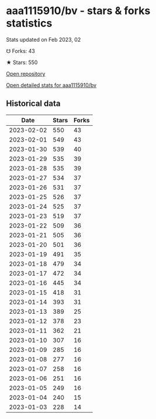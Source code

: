 # aaa1115910/bv - stars & forks statistics

Stats updated on Feb 2023, 02

☋ Forks: 43

★ Stars: 550

[Open repository](https://github.com/aaa1115910/bv)

[Open detailed stats for aaa1115910/bv](https://reviewgithub.com/rep/aaa1115910/bv)

## Historical data
| Date | Stars | Forks |
|------|-------|-------|
| 2023-02-02 | 550 | 43 | 
| 2023-02-01 | 549 | 43 | 
| 2023-01-30 | 539 | 40 | 
| 2023-01-29 | 535 | 39 | 
| 2023-01-28 | 535 | 39 | 
| 2023-01-27 | 534 | 37 | 
| 2023-01-26 | 531 | 37 | 
| 2023-01-25 | 526 | 37 | 
| 2023-01-24 | 525 | 37 | 
| 2023-01-23 | 519 | 37 | 
| 2023-01-22 | 509 | 36 | 
| 2023-01-21 | 505 | 36 | 
| 2023-01-20 | 501 | 36 | 
| 2023-01-19 | 491 | 35 | 
| 2023-01-18 | 479 | 34 | 
| 2023-01-17 | 472 | 34 | 
| 2023-01-16 | 445 | 34 | 
| 2023-01-15 | 418 | 31 | 
| 2023-01-14 | 393 | 31 | 
| 2023-01-13 | 389 | 25 | 
| 2023-01-12 | 378 | 23 | 
| 2023-01-11 | 362 | 21 | 
| 2023-01-10 | 307 | 16 | 
| 2023-01-09 | 285 | 16 | 
| 2023-01-08 | 277 | 16 | 
| 2023-01-07 | 258 | 16 | 
| 2023-01-06 | 251 | 16 | 
| 2023-01-05 | 249 | 16 | 
| 2023-01-04 | 240 | 15 | 
| 2023-01-03 | 228 | 14 | 

